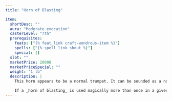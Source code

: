 ```yaml
---
title: "Horn of Blasting"

item:
  shortDesc: ""
  aura: "Moderate evocation"
  casterLevel: "7th"
  prerequisites:
    feats: ["{% feat_link craft-wondrous-item %}"]
    spells: ["{% spell_link shout %}"]
    special: []
  slot: ""
  marketPrice: 20000
  marketPriceSpecial: ""
  weight: "1 lb"
  description: |
    This horn appears to be a normal trumpet. It can be sounded as a normal horn, but if the command word is spoken and the instrument is then played, it deals 5d6 points of sonic damage to creatures within a 40-foot cone and causes them to be deafened for 2d6 rounds (a DC 16 Fortitude save reduces the damage by half and negates the deafening). Crystalline objects and creatures take 7d6 points of sonic damage, with no save unless they're held, worn, or carried by creatures (Will DC 16 negates).

    If a _horn of blasting_ is used magically more than once in a given day, there is a 20% cumulative chance with each extra use that it explodes and deals 10d6 points of damage to the person sounding it.
---
```

